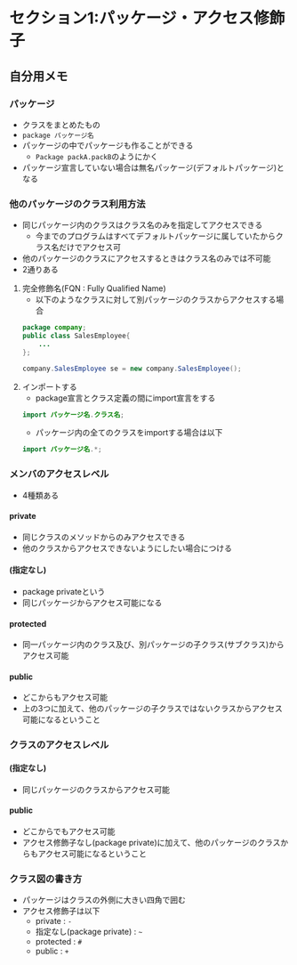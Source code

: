# セクション1:パッケージ・アクセス修飾子

## 自分用メモ

### パッケージ
- クラスをまとめたもの
- `package パッケージ名`
- パッケージの中でパッケージも作ることができる
    - `Package packA.packB`のようにかく
- パッケージ宣言していない場合は無名パッケージ(デフォルトパッケージ)となる

### 他のパッケージのクラス利用方法
- 同じパッケージ内のクラスはクラス名のみを指定してアクセスできる
    - 今までのプログラムはすべてデフォルトパッケージに属していたからクラス名だけでアクセス可
- 他のパッケージのクラスにアクセスするときはクラス名のみでは不可能
- 2通りある
1. 完全修飾名(FQN : Fully Qualified Name)
    - 以下のようなクラスに対して別パッケージのクラスからアクセスする場合
    ```java
    package company;
    public class SalesEmployee{
        ...
    };
    ```
    ```java
    company.SalesEmployee se = new company.SalesEmployee();
    ```
1. インポートする
    - package宣言とクラス定義の間にimport宣言をする
    ```java
    import パッケージ名.クラス名;
    ```
    - パッケージ内の全てのクラスをimportする場合は以下
    ```java
    import パッケージ名.*;
    ```


### メンバのアクセスレベル
- 4種類ある
#### private
- 同じクラスのメソッドからのみアクセスできる
- 他のクラスからアクセスできないようにしたい場合につける
#### (指定なし)
- package privateという
- 同じパッケージからアクセス可能になる
#### protected
- 同一パッケージ内のクラス及び、別パッケージの子クラス(サブクラス)からアクセス可能
#### public
- どこからもアクセス可能
- 上の3つに加えて、他のパッケージの子クラスではないクラスからアクセス可能になるということ

### クラスのアクセスレベル
#### (指定なし)
- 同じパッケージのクラスからアクセス可能

#### public
- どこからでもアクセス可能
- アクセス修飾子なし(package private)に加えて、他のパッケージのクラスからもアクセス可能になるということ


### クラス図の書き方
- パッケージはクラスの外側に大きい四角で囲む
- アクセス修飾子は以下
    - private : `-`
    - 指定なし(package private) : `~`
    - protected : `#`
    - public : `+`